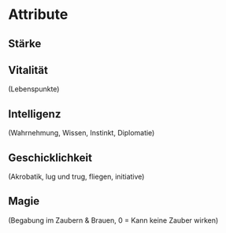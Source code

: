 # Attribute

## Stärke


## Vitalität

(Lebenspunkte)


## Intelligenz
(Wahrnehmung, Wissen, Instinkt, Diplomatie)


## Geschicklichkeit

(Akrobatik, lug und trug, fliegen, initiative)


## Magie

(Begabung im Zaubern & Brauen, 0 = Kann keine Zauber wirken)